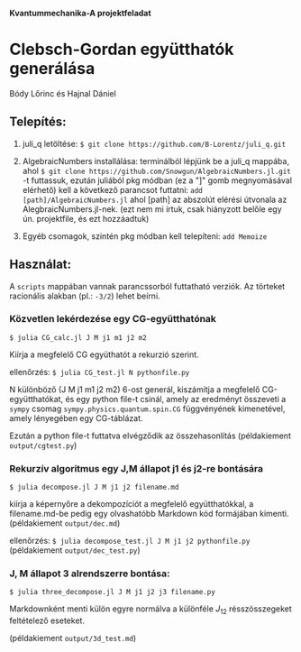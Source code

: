 **Kvantummechanika-A projektfeladat**
# Clebsch-Gordan együtthatók generálása

Bódy Lőrinc és Hajnal Dániel

## Telepítés:

1. juli_q letöltése: `$ git clone https://github.com/B-Lorentz/juli_q.git`

2. AlgebraicNumbers installálása: terminálból lépjünk be a juli_q mappába, ahol `$ git clone https://github.com/Snowgun/AlgebraicNumbers.jl.git` -t futtassuk, ezután juliából pkg módban (ez a "]" gomb megnyomásával elérhető) kell a következő parancsot futtatni: `add [path]/AlgebraicNumbers.jl`
ahol [path] az abszolút elérési útvonala az AlegbraicNumbers.jl-nek. (ezt nem mi írtuk, csak hiányzott belőle egy ún. projektfile, és ezt hozzáadtuk)

3. Egyéb csomagok, szintén pkg módban kell telepíteni: `add Memoize`

## Használat:

A `scripts` mappában vannak parancssorból futtatható verziók. Az törteket racionális alakban (pl.: `-3/2`) lehet beírni.

### Közvetlen lekérdezése egy CG-együtthatónak

`$ julia CG_calc.jl J M j1 m1 j2 m2`

Kiírja a megfelelő CG együthatót a rekurzió szerint.

ellenőrzés:
`$ julia CG_test.jl N pythonfile.py`

N különböző (J M j1 m1 j2 m2) 6-ost generál, kiszámítja a megfelelő CG-együtthatókat, és egy python file-t csinál, amely az eredményt összeveti a `sympy` csomag `sympy.physics.quantum.spin.CG` függvényének kimenetével, amely lényegében egy CG-táblázat.

Ezután a python file-t futtatva elvégződik az összehasonlítás (példakiement `output/cgtest.py`)

### Rekurzív algoritmus egy J,M állapot j1 és j2-re bontására

`$ julia decompose.jl J M j1 j2 filename.md`

kiírja a képernyőre a dekompozíciót a megfelelő együtthatókkal, a filename.md-be pedig egy olvashatóbb Markdown kód formájában kimenti. (példakiement `output/dec.md`)

ellenőrzés: 
`$ julia decompose_test.jl J M j1 j2 pythonfile.py`
(példakiement `output/dec_test.py`)

### J, M állapot 3 alrendszerre bontása:
`$ julia three_decompose.jl J M j1 j2 j3 filename.py`

Markdownként menti külön egyre normálva a különféle $J_{12}$ résszösszegeket feltételező eseteket.

(példakiement `output/3d_test.md`)
